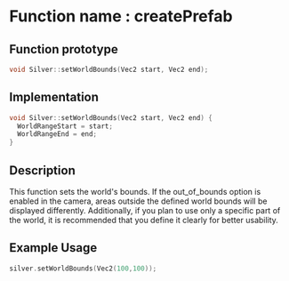 # Function name : createPrefab

## Function prototype

```cpp
void Silver::setWorldBounds(Vec2 start, Vec2 end);
```

## Implementation

```cpp
void Silver::setWorldBounds(Vec2 start, Vec2 end) {
  WorldRangeStart = start;
  WorldRangeEnd = end;
}
```

## Description
This function sets the world's bounds. If the out_of_bounds option is enabled in the camera, areas outside the defined world bounds will be displayed differently.
Additionally, if you plan to use only a specific part of the world, it is recommended that you define it clearly for better usability.

## Example Usage
```cpp
silver.setWorldBounds(Vec2(100,100));
```
